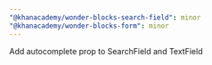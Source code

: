 ```yaml
---
"@khanacademy/wonder-blocks-search-field": minor
"@khanacademy/wonder-blocks-form": minor
---
```


Add autocomplete prop to SearchField and TextField
